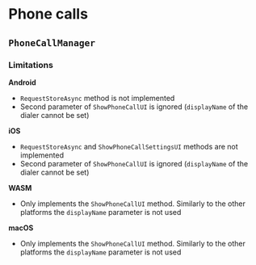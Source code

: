 # Phone calls

## `PhoneCallManager`

### Limitations

**Android**
- `RequestStoreAsync` method is not implemented
- Second parameter of `ShowPhoneCallUI` is ignored (`displayName` of the dialer cannot be set)

**iOS**
- `RequestStoreAsync` and `ShowPhoneCallSettingsUI` methods are not implemented
- Second parameter of `ShowPhoneCallUI` is ignored (`displayName` of the dialer cannot be set)

**WASM**
- Only implements the `ShowPhoneCallUI` method. Similarly to the other platforms the `displayName` parameter is not used

**macOS**
- Only implements the `ShowPhoneCallUI` method. Similarly to the other platforms the `displayName` parameter is not used
